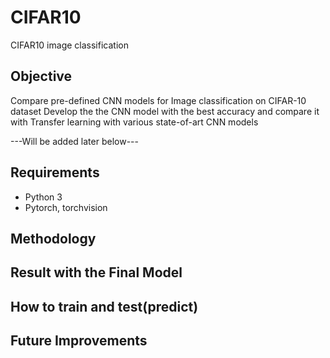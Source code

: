 # CIFAR10
CIFAR10 image classification

## Objective
Compare pre-defined CNN models for Image classification on CIFAR-10 dataset
Develop the the CNN model with the best accuracy and compare it with Transfer learning with various state-of-art CNN models

---Will be added later below---
## Requirements
- Python 3
- Pytorch, torchvision

## Methodology

## Result with the Final Model

## How to train and test(predict)

## Future Improvements
